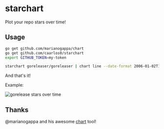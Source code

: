 # starchart

Plot your repo stars over time!

## Usage

```bash
go get github.com/marianogappa/chart
go get github.com/caarlos0/starchart
export GITHUB_TOKEN=my-token

starchart goreleaser/goreleaser | chart line --date-format 2006-01-02T15:04:05Z
```

And that's it!

Example:

![gorelease stars over time](https://user-images.githubusercontent.com/245435/27939013-5df2718c-6298-11e7-8f92-7e03bb994d91.png)

## Thanks

@marianogappa and his awesome [chart](github.com/marianogappa/chart) tool!
